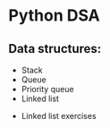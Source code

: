 # Python DSA
## Data structures:
 * Stack 
 * Queue
 * Priority queue
 * Linked list
- Linked list exercises
